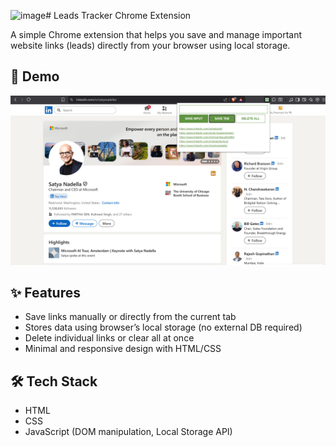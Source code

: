<img width="2850" height="1534" alt="image" src="https://github.com/user-attachments/assets/721d7e1b-6539-4287-91c9-afc91421dfd5" /># Leads Tracker Chrome Extension  

A simple Chrome extension that helps you save and manage important website links (leads) directly from your browser using local storage.  

## 🚀 Demo  
![Demo Screenshot](images/screenshot.png)  

## ✨ Features  
- Save links manually or directly from the current tab  
- Stores data using browser’s local storage (no external DB required)  
- Delete individual links or clear all at once  
- Minimal and responsive design with HTML/CSS

## 🛠 Tech Stack  
- HTML  
- CSS  
- JavaScript (DOM manipulation, Local Storage API)  


